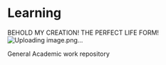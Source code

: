 # Learning
 BEHOLD MY CREATION! THE PERFECT LIFE FORM!
 ![Uploading image.png…]()

 
 General Academic work repository 
